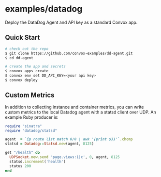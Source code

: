 # examples/datadog

Deploy the DataDog Agent and API key as a standard Convox app.

## Quick Start

```bash
# check out the repo
$ git clone https://github.com/convox-examples/dd-agent.git
$ cd dd-agent

# create the app and secrets
$ convox apps create
$ convox env set DD_API_KEY=<your api key>
$ convox deploy
```

## Custom Metrics

In addition to collecting instance and container metrics, you can write custom metrics to the local Datadog agent with a statsd client over UDP. An example Ruby producer is:

```ruby
require "sinatra"
require "datadog/statsd"

agent  = `ip route list match 0/0 | awk '{print $3}'`.chomp
statsd = Datadog::Statsd.new(agent, 8125)

get "/health" do
  UDPSocket.new.send 'page.views:1|c', 0, agent, 8125
  statsd.increment('health')
  status 200
end
```
